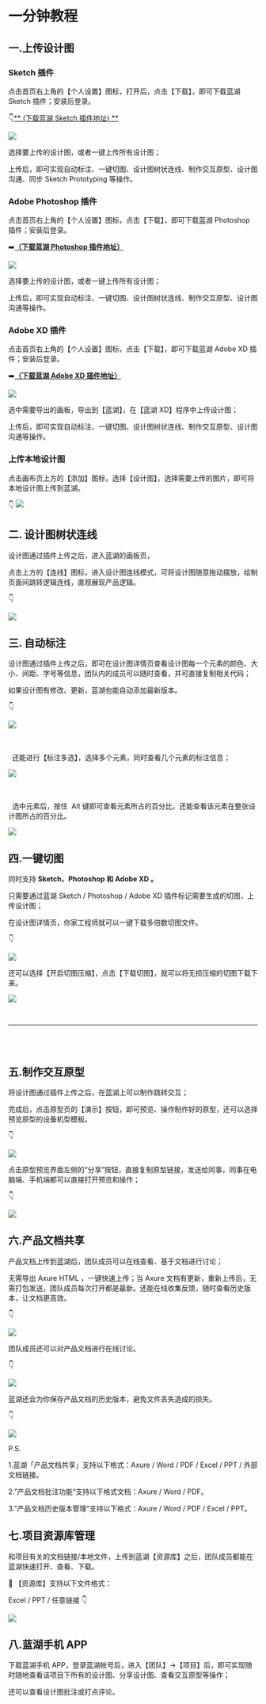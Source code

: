 # 一分钟教程

## 一.上传设计图

### Sketch 插件

点击首页右上角的【个人设置】图标，打开后，点击【下载】，即可下载蓝湖 Sketch 插件；安装后登录。

👇[** (下载蓝湖 Sketch 插件地址) **](https://lanhuapp.com/mac)

![](.gitbook/assets/upload_design_1.png)

选择要上传的设计图，或者一键上传所有设计图；

上传后，即可实现自动标注、一键切图、设计图树状连线、制作交互原型、设计图沟通、同步 Sketch Prototyping 等操作。

### Adobe Photoshop 插件

点击首页右上角的【个人设置】图标，点击【下载】，即可下载蓝湖 Photoshop 插件；安装后登录。

➡️[**（下载蓝湖 Photoshop 插件地址）**](https://lanhuapp.com/ps)

![](.gitbook/assets/upload_design_2.png)

选择要上传的设计图，或者一键上传所有设计图；

上传后，即可实现自动标注、一键切图、设计图树状连线、制作交互原型、设计图沟通等操作。

### Adobe XD 插件

点击首页右上角的【个人设置】图标，点击【下载】，即可下载蓝湖 Adobe XD 插件；安装后登录。

➡️[**（下载蓝湖 Adobe XD 插件地址）**](https://lanhuapp.com/xd)

![](.gitbook/assets/1%20%283%29.png)

选中需要导出的画板，导出到【蓝湖】，在【蓝湖 XD】程序中上传设计图；

上传后，即可实现自动标注、一键切图、设计图树状连线、制作交互原型、设计图沟通等操作。

### 上传本地设计图

点击画布页上方的【添加】图标，选择【设计图】，选择需要上传的图片，即可将本地设计图上传到蓝湖。

👇
![](.gitbook/assets/1_4_1.gif)

## 二. 设计图树状连线

设计图通过插件上传之后，进入蓝湖的画板页，

点击上方的【连线】图标，进入设计图连线模式，可将设计图随意拖动摆放，绘制页面间跳转逻辑连线，直观展现产品逻辑。

👇

![](.gitbook/assets/2-27.gif)

## 三. 自动标注

设计图通过插件上传之后，即可在设计图详情页查看设计图每一个元素的颜色、大小、间距、字号等信息，团队内的成员可以随时查看，并可直接复制相关代码；

如果设计图有修改、更新，蓝湖也能自动添加最新版本。

👇

![](.gitbook/assets/10%20%281%29.gif)

&nbsp;  
&nbsp;
&nbsp;  
&nbsp;
还能进行【标注多选】，选择多个元素，同时查看几个元素的标注信息；

![](.gitbook/assets/auto_mark_1.gif)

&nbsp;  
&nbsp;
&nbsp;  
&nbsp;
选中元素后，按住  Alt 键即可查看元素所占的百分比，还能查看该元素在整张设计图所占的百分比。

![](.gitbook/assets/auto_mark_2.gif)

## 四.一键切图

同时支持 **Sketch、Photoshop 和 Adobe XD 。**

只需要通过蓝湖 Sketch / Photoshop / Adobe XD 插件标记需要生成的切图，上传设计图；

在设计图详情页，你家工程师就可以一键下载多倍数切图文件。

👇

![](.gitbook/assets/17.gif)

还可以选择【开启切图压缩】，点击【下载切图】，就可以将无损压缩的切图下载下来。

![](.gitbook/assets/cut_3.gif)

&nbsp;

---

&nbsp;  
&nbsp;

## 五.制作交互原型

将设计图通过插件上传之后，在蓝湖上可以制作跳转交互；

完成后，点击原型页的【演示】按钮，即可预览、操作制作好的原型，还可以选择预览原型的设备机型模板。

👇

![](.gitbook/assets/3.gif)

点击原型预览界面左侧的“分享”按钮，直接复制原型链接，发送给同事，同事在电脑端、手机端都可以直接打开预览和操作；

👇

![](.gitbook/assets/6%20%283%29.png)

## 六.产品文档共享

产品文档上传到蓝湖后，团队成员可以在线查看、基于文档进行讨论；

无需导出 Axure HTML ，一键快速上传；当 Axure 文档有更新，重新上传后，无需打包发送，团队成员每次打开都是最新。还能在线收集反馈，随时查看历史版本，让文档更高效。

👇

![](.gitbook/assets/12-8.gif)

团队成员还可以对产品文档进行在线讨论。

👇

![](.gitbook/assets/12-16.gif)

蓝湖还会为你保存产品文档的历史版本，避免文件丢失造成的损失。

👇

![](.gitbook/assets/12-21.gif)

P.S.

1.蓝湖「产品文档共享」支持以下格式：Axure / Word / PDF / Excel / PPT / 外部文档链接。

2.”产品文档批注功能“支持以下格式文档：Axure / Word / PDF。

3.”产品文档历史版本管理“支持以下格式：Axure / Word / PDF / Excel / PPT。

## 七.项目资源库管理

和项目有关的文档链接/本地文件，上传到蓝湖【资源库】之后，团队成员都能在蓝湖快速打开、查看、下载。

💌 【资源库】支持以下文件格式：

Excel / PPT / 任意链接
👇

![](.gitbook/assets/2-33.gif)

## 八.蓝湖手机 APP

下载蓝湖手机 APP，登录蓝湖帐号后，进入【团队】→【项目】后，即可实现随时随地查看该项目下所有的设计图、分享设计图、查看交互原型等操作；

还可以查看设计图批注或打点评论。
